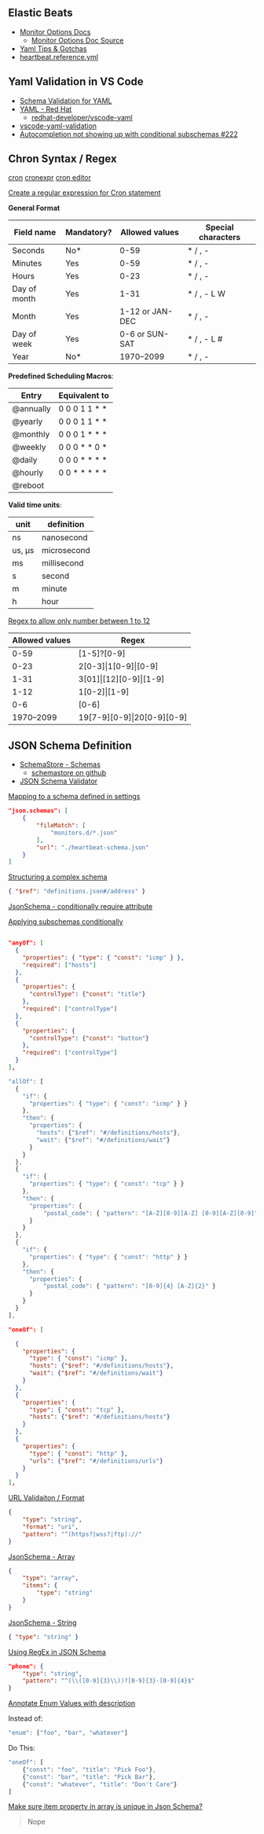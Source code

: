 
## Elastic Beats

* [Monitor Options Docs](https://www.elastic.co/guide/en/beats/heartbeat/current/configuration-heartbeat-options.html#monitor-schedule)
  * [Monitor Options Doc Source](https://github.com/elastic/beats/blob/master/heartbeat/docs/heartbeat-options.asciidoc)
* [Yaml Tips & Gotchas](https://www.elastic.co/guide/en/beats/heartbeat/current/yaml-tips.html)
* [heartbeat.reference.yml](https://github.com/elastic/beats/blob/master/heartbeat/heartbeat.reference.yml)


## Yaml Validation in VS Code

* [Schema Validation for YAML](https://json-schema-everywhere.github.io/yaml)
* [YAML - Red Hat](https://marketplace.visualstudio.com/items?itemName=redhat.vscode-yaml)
  * [redhat-developer/vscode-yaml](https://github.com/redhat-developer/vscode-yaml)
* [vscode-yaml-validation](https://github.com/djabraham/vscode-yaml-validation)
* [Autocompletion not showing up with conditional subschemas #222](https://github.com/redhat-developer/vscode-yaml/issues/222)

## Chron Syntax / Regex

[cron](https://en.wikipedia.org/wiki/Cron)
[cronexpr](https://github.com/gorhill/cronexpr#implementation)
[cron editor](https://github.com/gorhill/cronexpr#implementation)

[Create a regular expression for Cron statement](https://stackoverflow.com/q/14203122/1366033)


**General Format**


| Field name    | Mandatory? | Allowed values  | Special characters |
| ------------- | ---------- | --------------- | ------------------ |
| Seconds       | No*        | 0-59            | * / , -            |
| Minutes       | Yes        | 0-59            | * / , -            |
| Hours         | Yes        | 0-23            | * / , -            |
| Day of month  | Yes        | 1-31            | * / , - L W        |
| Month         | Yes        | 1-12 or JAN-DEC | * / , -            |
| Day of week   | Yes        | 0-6 or SUN-SAT  | * / , - L #        |
| Year          | No*        | 1970–2099       | * / , -            |


**Predefined Scheduling Macros**:


| Entry      | Equivalent to |
| ---------- | ------------- |
| @annually  | 0 0 0 1 1 * * |
| @yearly    | 0 0 0 1 1 * * |
| @monthly   | 0 0 0 1 * * * |
| @weekly    | 0 0 0 * * 0 * |
| @daily     | 0 0 0 * * * * |
| @hourly    | 0 0 * * * * * |
| @reboot    |               |


**Valid time units**:

| unit   | definition  |
| -------| ----------- |
| ns     | nanosecond  |
| us, µs | microsecond |
| ms     | millisecond |
| s      | second      |
| m      | minute      |
| h      | hour        |



[Regex to allow only number between 1 to 12](https://stackoverflow.com/q/32435949/1366033)


| Allowed values | Regex                      |
| -------------- | -------------------------- |
| 0-59           | [1-5]?[0-9]                |
| 0-23           | 2[0-3]\|1[0-9]\|[0-9]      |
| 1-31           | 3[01]\|[12][0-9]\|[1-9]    |
| 1-12           | 1[0-2]\|[1-9]              |
| 0-6            | [0-6]                      |
| 1970–2099      | 19[7-9][0-9]\|20[0-9][0-9] |



## JSON Schema Definition

* [SchemaStore - Schemas](http://schemastore.org/json/)
  * [schemastore on github](https://github.com/schemastore/schemastore/)
* [JSON Schema Validator](https://www.jsonschemavalidator.net/)

[Mapping to a schema defined in settings](https://code.visualstudio.com/docs/languages/json#_mapping-to-a-schema-in-the-workspace)

```json
"json.schemas": [
    {
        "fileMatch": [
            "monitors.d/*.json"
        ],
        "url": "./heartbeat-schema.json"
    }
]
```

[Structuring a complex schema](https://json-schema.org/understanding-json-schema/structuring.html)

```json
{ "$ref": "definitions.json#/address" }
```

[JsonSchema - conditionally require attribute](https://stackoverflow.com/a/38781027/1366033)


[Applying subschemas conditionally](https://json-schema.org/understanding-json-schema/reference/conditionals.html)

```json

"anyOf": [
  {
    "properties": { "type": { "const": "icmp" } },
    "required": ["hosts"]
  },
  {
    "properties": {
      "controlType": {"const": "title"}
    },
    "required": ["controlType"]
  },
  {
    "properties": {
      "controlType": {"const": "button"}
    },
    "required": ["controlType"]
  }
],
```

```js
"allOf": [
  {
    "if": {
      "properties": { "type": { "const": "icmp" } }
    },
    "then": {
      "properties": {
        "hosts": {"$ref": "#/definitions/hosts"},
        "wait": {"$ref": "#/definitions/wait"}
      }
    }
  },
  {
    "if": {
      "properties": { "type": { "const": "tcp" } }
    },
    "then": {
      "properties": {
          "postal_code": { "pattern": "[A-Z][0-9][A-Z] [0-9][A-Z][0-9]" }
      }
    }
  },
  {
    "if": {
      "properties": { "type": { "const": "http" } }
    },
    "then": {
      "properties": {
          "postal_code": { "pattern": "[0-9]{4} [A-Z]{2}" } 
      }
    }
  }
],
```


```json
"oneOf": [

  { 
    "properties": {
      "type": { "const": "icmp" },
      "hosts": {"$ref": "#/definitions/hosts"},
      "wait": {"$ref": "#/definitions/wait"}
    }
  },
  { 
    "properties": {
      "type": { "const": "tcp" },
      "hosts": {"$ref": "#/definitions/hosts"}
    }
  },
  { 
    "properties": {
      "type": { "const": "http" },
      "urls": {"$ref": "#/definitions/urls"}
    }
  }
],
```

[URL Validaiton / Format](https://github.com/json-schema-org/json-schema-spec/issues/233#issuecomment-279180514)

```json
{
    "type": "string",
    "format": "uri",
    "pattern": "^(https?|wss?|ftp)://"
}
```


[JsonSchema - Array](https://cswr.github.io/JsonSchema/spec/arrays/)

```json
{
    "type": "array",
    "items": {
        "type": "string"
    }
}
```


[JsonSchema - String](https://json-schema.org/understanding-json-schema/reference/string.html)

```json
{ "type": "string" }
```


[Using RegEx in JSON Schema](https://stackoverflow.com/q/16491973/1366033)

```json
"phone": {
    "type": "string",
    "pattern": "^(\\([0-9]{3}\\))?[0-9]{3}-[0-9]{4}$"
}
```


[Annotate Enum Values with description](https://github.com/json-schema-org/json-schema-spec/issues/57#issuecomment-247861695)

Instead of:

```js
"enum": ["foo", "bar", "whatever"]
```

Do This:

```js
"oneOf": [
    {"const": "foo", "title": "Pick Foo"},
    {"const": "bar", "title": "Pick Bar"},
    {"const": "whatever", "title": "Don't Care"}
]
```

[Make sure item property in array is unique in Json Schema?](https://stackoverflow.com/q/24763759/1366033)

> Nope
